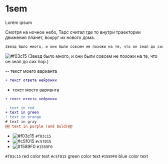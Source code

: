 # 1sem


<p align="justify">
  Lorem ipsum
</p>


Смотря на ночное небо, Тарс считал где то внутри траектории движения планет, вокруг их нового дома. 
```diff
Звезд было много, и они были совсем не похожи на те, что он знал до сих пор.
```

![#f03c15](https://via.placeholder.com/15/c5f015/000000?text=+) (Звезд было много, и они были совсем не похожи на те, что он знал до сих пор.)



-- текст моего варианта
```diff
+ текст ответа нейронки
```

- текст моего варианта
```diff
+ текст ответа нейронки
```




```diff
- text in red
+ text in green
! text in orange
# text in gray
@@ text in purple (and bold)@@
```

- ![#f03c15](https://via.placeholder.com/15/f03c15/000000?text=+) `#f03c15`
- ![#c5f015](https://via.placeholder.com/15/c5f015/000000?text=+) `#c5f015`
- ![#1589F0](https://via.placeholder.com/15/1589F0/000000?text=+) `#1589F0`

`#f03c15` red color text
`#c5f015` green color text
`#1589F0` blue color text
